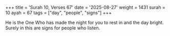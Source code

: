+++
title = 'Surah 10, Verses 67'
date = '2025-08-27'
weight = 1431
surah = 10
ayah = 67
tags = ["day", "people", "signs"]
+++

He is the One Who has made the night for you to rest in and the day bright. Surely in this are signs for people who listen.